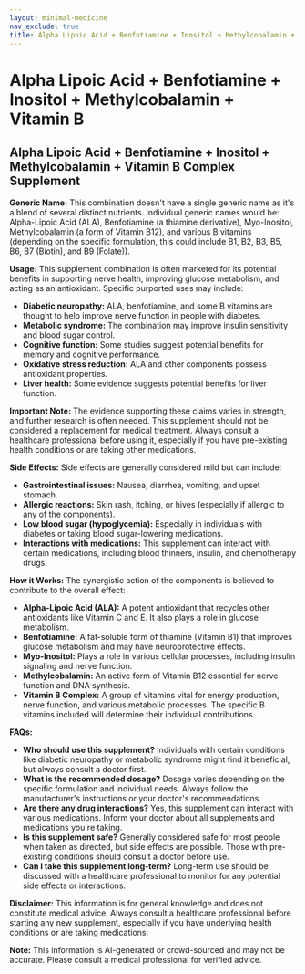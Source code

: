 ```yaml
---
layout: minimal-medicine
nav_exclude: true
title: Alpha Lipoic Acid + Benfotiamine + Inositol + Methylcobalamin + Vitamin B
---
```


# Alpha Lipoic Acid + Benfotiamine + Inositol + Methylcobalamin + Vitamin B

## Alpha Lipoic Acid + Benfotiamine + Inositol + Methylcobalamin + Vitamin B Complex Supplement

**Generic Name:**  This combination doesn't have a single generic name as it's a blend of several distinct nutrients.  Individual generic names would be: Alpha-Lipoic Acid (ALA), Benfotiamine (a thiamine derivative), Myo-Inositol, Methylcobalamin (a form of Vitamin B12), and various B vitamins (depending on the specific formulation, this could include B1, B2, B3, B5, B6, B7 (Biotin), and B9 (Folate)).

**Usage:** This supplement combination is often marketed for its potential benefits in supporting nerve health, improving glucose metabolism, and acting as an antioxidant.  Specific purported uses may include:

* **Diabetic neuropathy:**  ALA, benfotiamine, and some B vitamins are thought to help improve nerve function in people with diabetes.
* **Metabolic syndrome:** The combination may improve insulin sensitivity and blood sugar control.
* **Cognitive function:** Some studies suggest potential benefits for memory and cognitive performance.
* **Oxidative stress reduction:** ALA and other components possess antioxidant properties.
* **Liver health:** Some evidence suggests potential benefits for liver function.

**Important Note:**  The evidence supporting these claims varies in strength, and further research is often needed.  This supplement should not be considered a replacement for medical treatment.  Always consult a healthcare professional before using it, especially if you have pre-existing health conditions or are taking other medications.

**Side Effects:** Side effects are generally considered mild but can include:

* **Gastrointestinal issues:** Nausea, diarrhea, vomiting, and upset stomach.
* **Allergic reactions:**  Skin rash, itching, or hives (especially if allergic to any of the components).
* **Low blood sugar (hypoglycemia):**  Especially in individuals with diabetes or taking blood sugar-lowering medications.
* **Interactions with medications:**  This supplement can interact with certain medications, including blood thinners, insulin, and chemotherapy drugs.

**How it Works:** The synergistic action of the components is believed to contribute to the overall effect:

* **Alpha-Lipoic Acid (ALA):** A potent antioxidant that recycles other antioxidants like Vitamin C and E. It also plays a role in glucose metabolism.
* **Benfotiamine:** A fat-soluble form of thiamine (Vitamin B1) that improves glucose metabolism and may have neuroprotective effects.
* **Myo-Inositol:**  Plays a role in various cellular processes, including insulin signaling and nerve function.
* **Methylcobalamin:** An active form of Vitamin B12 essential for nerve function and DNA synthesis.
* **Vitamin B Complex:**  A group of vitamins vital for energy production, nerve function, and various metabolic processes.  The specific B vitamins included will determine their individual contributions.


**FAQs:**

* **Who should use this supplement?**  Individuals with certain conditions like diabetic neuropathy or metabolic syndrome might find it beneficial, but always consult a doctor first.
* **What is the recommended dosage?**  Dosage varies depending on the specific formulation and individual needs. Always follow the manufacturer's instructions or your doctor's recommendations.
* **Are there any drug interactions?** Yes, this supplement can interact with various medications.  Inform your doctor about all supplements and medications you're taking.
* **Is this supplement safe?** Generally considered safe for most people when taken as directed, but side effects are possible.  Those with pre-existing conditions should consult a doctor before use.
* **Can I take this supplement long-term?** Long-term use should be discussed with a healthcare professional to monitor for any potential side effects or interactions.


**Disclaimer:** This information is for general knowledge and does not constitute medical advice.  Always consult a healthcare professional before starting any new supplement, especially if you have underlying health conditions or are taking medications.


**Note:** This information is AI-generated or crowd-sourced and may not be accurate. Please consult a medical professional for verified advice.